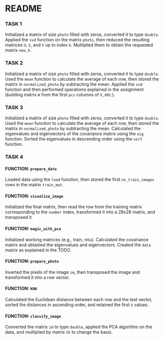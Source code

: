# README 

### TASK 1
Initialized a matrix of size `photo` filled with zeros, converted it to type `double`. Applied the `svd` function on the matrix `photo`, then reduced the resulting matrices `U`, `S`, and `V` up to index `k`. Multiplied them to obtain the requested matrix `new_X`.

### TASK 2
Initialized a matrix of size `photo` filled with zeros, converted it to type `double`. Used the `mean` function to calculate the average of each row, then stored the matrix in `normalized_photo` by subtracting the mean. Applied the `svd` function and then performed operations explained in the assignment (building matrix `W` from the first `pcs` columns of `V`, etc.).

### TASK 3
Initialized a matrix of size `photo` filled with zeros, converted it to type `double`. Used the `mean` function to calculate the average of each row, then stored the matrix in `normalized_photo` by subtracting the mean. Calculated the eigenvalues and eigenvectors of the covariance matrix using the `eig` function. Sorted the eigenvalues in descending order using the `sort` function.

### TASK 4
#### FUNCTION: `prepare_data`
Loaded data using the `load` function, then stored the first `no_train_images` rows in the matrix `train_mat`.

#### FUNCTION: `visualize_image`
Initialized the final matrix, then read the row from the training matrix corresponding to the `number` index, transformed it into a 28x28 matrix, and transposed it.

#### FUNCTION: `magic_with_pca`
Initialized working matrices (e.g., train, miu). Calculated the covariance matrix and obtained the eigenvalues and eigenvectors. Created the `data` matrix as explained in the TODO.

#### FUNCTION: `prepare_photo`
Inverted the pixels of the image `im`, then transposed the image and transformed it into a row vector.

#### FUNCTION: `KNN`
Calculated the Euclidean distance between each row and the test vector, sorted the distances in ascending order, and retained the first `k` values.

#### FUNCTION: `classify_image`
Converted the matrix `im` to type `double`, applied the PCA algorithm on the data, and multiplied by matrix `Vk` to change the basis.
